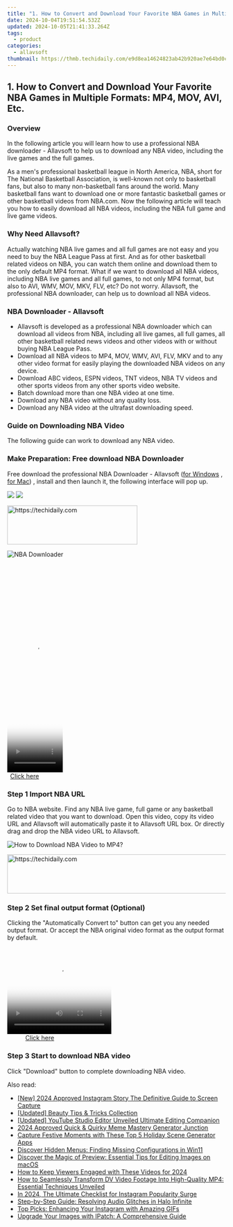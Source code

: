 ```yaml
---
title: "1. How to Convert and Download Your Favorite NBA Games in Multiple Formats: MP4, MOV, AVI, Etc."
date: 2024-10-04T19:51:54.532Z
updated: 2024-10-05T21:41:33.264Z
tags:
  - product
categories:
  - allavsoft
thumbnail: https://thmb.techidaily.com/e9d8ea14624823ab42b920ae7e64bd0cdd0f223f034665de677791f435688b98.jpg
---
```


## 1. How to Convert and Download Your Favorite NBA Games in Multiple Formats: MP4, MOV, AVI, Etc.

### Overview

In the following article you will learn how to use a professional NBA downloader - Allavsoft to help us to download any NBA video, including the live games and the full games.

As a men's professional basketball league in North America, NBA, short for The National Basketball Association, is well-known not only to basketball fans, but also to many non-basketball fans around the world. Many basketball fans want to download one or more fantastic basketball games or other basketball videos from NBA.com. Now the following article will teach you how to easily download all NBA videos, including the NBA full game and live game videos.

### Why Need Allavsoft?

Actually watching NBA live games and all full games are not easy and you need to buy the NBA League Pass at first. And as for other basketball related videos on NBA, you can watch them online and download them to the only default MP4 format. What if we want to download all NBA videos, including NBA live games and all full games, to not only MP4 format, but also to AVI, WMV, MOV, MKV, FLV, etc? Do not worry. Allavsoft, the professional NBA downloader, can help us to download all NBA videos.

### NBA Downloader - Allavsoft

* Allavsoft is developed as a professional NBA downloader which can download all videos from NBA, including all live games, all full games, all other basketball related news videos and other videos with or without buying NBA League Pass.
* Download all NBA videos to MP4, MOV, WMV, AVI, FLV, MKV and to any other video format for easily playing the downloaded NBA videos on any device.
* Download ABC videos, ESPN videos, TNT videos, NBA TV videos and other sports videos from any other sports video website.
* Batch download more than one NBA video at one time.
* Download any NBA video without any quality loss.
* Download any NBA video at the ultrafast downloading speed.

### Guide on Downloading NBA Video

The following guide can work to download any NBA video.

### Make Preparation: Free download NBA Downloader

Free download the professional NBA Downloader - Allavsoft ([for Windows](https://tools.techidaily.com/allavsoft/products/) , [for Mac](https://tools.techidaily.com/allavsoft/products/)) , install and then launch it, the following interface will pop up.

[![](https://www.allavsoft.com/how-to/../images/how-to/free-download-win.jpg)](https://tools.techidaily.com/allavsoft/products/) [![](https://www.allavsoft.com/how-to/../images/how-to/free-download-mac.jpg)](https://tools.techidaily.com/allavsoft/products/)

<!-- affiliate ads begin -->
<a href="https://aligracehair.sjv.io/c/5597632/1918698/19272" target="_top" id="1918698">
  <img src="//a.impactradius-go.com/display-ad/19272-1918698" border="0" alt="https://techidaily.com" width="300" height="90"/>
</a>
<img height="0" width="0" src="https://aligracehair.sjv.io/i/5597632/1918698/19272" style="position:absolute;visibility:hidden;" border="0" />
<!-- affiliate ads end -->

![NBA Downloader](https://www.allavsoft.com/how-to/../images/allavsoft/screen-shot-600.jpg)

<!-- affiliate ads begin -->
<span id="1993654">
					<video width="128" height="480" style="cursor:pointer"
           poster="//a.impactradius-go.com/display-clicktoplayimage/1993654.png"
           onclick="if(!this.playClicked){this.play();this.setAttribute('controls',true);this.playClicked=true;}">
	   <source src="//a.impactradius-go.com/display-ad/22993-1993654">
	   <img src="//a.impactradius-go.com/display-clicktoplayimage/1993654.png" style="border: none; height: 100%; width: 100%; object-fit: contain">
	</video>
	<div style="width:80px;text-align:center"><a href="javascript:window.open(decodeURIComponent('https%3A%2F%2Fhomestyler.sjv.io%2Fc%2F5597632%2F1993654%2F22993'), '_blank');void(0);">Click here</a></div>
</span>
<img height="0" width="0" src="https://imp.pxf.io/i/5597632/1993654/22993" style="position:absolute;visibility:hidden;" border="0" />
<!-- affiliate ads end -->

### Step 1 Import NBA URL

Go to NBA website. Find any NBA live game, full game or any basketball related video that you want to download. Open this video, copy its video URL and Allavsoft will automatically paste it to Allavsoft URL box. Or directly drag and drop the NBA video URL to Allavsoft.

![How to Download NBA Video to MP4?](https://www.allavsoft.com/how-to/../images/how-to/download-rtmp-video/download-rtmp-video.jpg)

<!-- affiliate ads begin -->
<a href="https://appsumo.8odi.net/c/5597632/2129739/7443" target="_top" id="2129739">
  <img src="//a.impactradius-go.com/display-ad/7443-2129739" border="0" alt="https://techidaily.com" width="728" height="90"/>
</a>
<img height="0" width="0" src="https://appsumo.8odi.net/i/5597632/2129739/7443" style="position:absolute;visibility:hidden;" border="0" />
<!-- affiliate ads end -->

### Step 2 Set final output format (Optional)

Clicking the "Automatically Convert to" button can get you any needed output format. Or accept the NBA original video format as the output format by default.

<!-- affiliate ads begin -->
<span id="1304647">
					<video width="240" height="200" style="cursor:pointer"
           poster="//a.impactradius-go.com/display-clicktoplayimage/1304647.png"
           onclick="if(!this.playClicked){this.play();this.setAttribute('controls',true);this.playClicked=true;}">
	   <source src="//a.impactradius-go.com/display-ad/15852-1304647">
	   <img src="//a.impactradius-go.com/display-clicktoplayimage/1304647.png" style="border: none; height: 100%; width: 100%; object-fit: contain">
	</video>
	<div style="width:150px;text-align:center"><a href="javascript:window.open(decodeURIComponent('https%3A%2F%2Fthefitville.pxf.io%2Fc%2F5597632%2F1304647%2F15852'), '_blank');void(0);">Click here</a></div>
</span>
<img height="0" width="0" src="https://imp.pxf.io/i/5597632/1304647/15852" style="position:absolute;visibility:hidden;" border="0" />
<!-- affiliate ads end -->

### Step 3 Start to download NBA video

Click "Download" button to complete downloading NBA video.

<ins class="adsbygoogle"
     style="display:block"
     data-ad-format="autorelaxed"
     data-ad-client="ca-pub-7571918770474297"
     data-ad-slot="1223367746"></ins>

<ins class="adsbygoogle"
     style="display:block"
     data-ad-client="ca-pub-7571918770474297"
     data-ad-slot="8358498916"
     data-ad-format="auto"
     data-full-width-responsive="true"></ins>

<span class="atpl-alsoreadstyle">Also read:</span>
<div><ul>
<li><a href="https://instagram-videos.techidaily.com/new-2024-approved-instagram-story-the-definitive-guide-to-screen-capture/"><u>[New] 2024 Approved Instagram Story The Definitive Guide to Screen Capture</u></a></li>
<li><a href="https://extra-tips.techidaily.com/updated-beauty-tips-and-tricks-collection/"><u>[Updated] Beauty Tips & Tricks Collection</u></a></li>
<li><a href="https://facebook-video-footage.techidaily.com/updated-youtube-studio-editor-unveiled-ultimate-editing-companion/"><u>[Updated] YouTube Studio Editor Unveiled Ultimate Editing Companion</u></a></li>
<li><a href="https://extra-guidance.techidaily.com/2024-approved-quick-and-quirky-meme-mastery-generator-junction/"><u>2024 Approved Quick & Quirky Meme Mastery Generator Junction</u></a></li>
<li><a href="https://fox-tls.techidaily.com/capture-festive-moments-with-these-top-5-holiday-scene-generator-apps/"><u>Capture Festive Moments with These Top 5 Holiday Scene Generator Apps</u></a></li>
<li><a href="https://win11.techidaily.com/discover-hidden-menus-finding-missing-configurations-in-win11/"><u>Discover Hidden Menus: Finding Missing Configurations in Win11</u></a></li>
<li><a href="https://buynow-info.techidaily.com/discover-the-magic-of-preview-essential-tips-for-editing-images-on-macos/"><u>Discover the Magic of Preview: Essential Tips for Editing Images on macOS</u></a></li>
<li><a href="https://some-techniques.techidaily.com/how-to-keep-viewers-engaged-with-these-videos-for-2024/"><u>How to Keep Viewers Engaged with These Videos for 2024</u></a></li>
<li><a href="https://fox-tls.techidaily.com/how-to-seamlessly-transform-dv-video-footage-into-high-quality-mp4-essential-techniques-unveiled/"><u>How to Seamlessly Transform DV Video Footage Into High-Quality MP4: Essential Techniques Unveiled</u></a></li>
<li><a href="https://instagram-videos.techidaily.com/in-2024-the-ultimate-checklist-for-instagram-popularity-surge/"><u>In 2024, The Ultimate Checklist for Instagram Popularity Surge</u></a></li>
<li><a href="https://program-issues.techidaily.com/step-by-step-guide-resolving-audio-glitches-in-halo-infinite/"><u>Step-by-Step Guide: Resolving Audio Glitches in Halo Infinite</u></a></li>
<li><a href="https://fox-tls.techidaily.com/top-picks-enhancing-your-instagram-with-amazing-gifs/"><u>Top Picks: Enhancing Your Instagram with Amazing GIFs</u></a></li>
<li><a href="https://fox-tls.techidaily.com/upgrade-your-images-with-ipatch-a-comprehensive-guide/"><u>Upgrade Your Images with IPatch: A Comprehensive Guide</u></a></li>
</ul></div>

